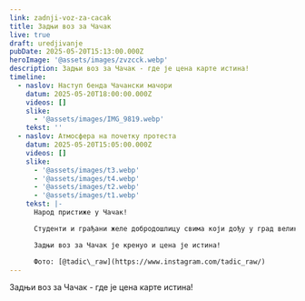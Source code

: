 ```yaml
---
link: zadnji-voz-za-cacak
title: Задњи воз за Чачак
live: true
draft: uredjivanje
pubDate: 2025-05-20T15:13:00.000Z
heroImage: '@assets/images/zvzcck.webp'
description: Задњи воз за Чачак - где је цена карте истина!
timeline:
  - naslov: Наступ бенда Чачански мачори
    datum: 2025-05-20T18:00:00.000Z
    videos: []
    slike:
      - '@assets/images/IMG_9819.webp'
    tekst: ''
  - naslov: Атмосфера на почетку протеста
    datum: 2025-05-20T15:05:00.000Z
    videos: []
    slike:
      - '@assets/images/t3.webp'
      - '@assets/images/t4.webp'
      - '@assets/images/t2.webp'
      - '@assets/images/t1.webp'
    tekst: |-
      Народ пристиже у Чачак!

      Студенти и грађани желе добродошлицу свима који дођу у град великана попут Надежде Петровић, Владислава Петковића Диса и Степе Степановића. Град рокенрола штимује своје гитаре. 

      Задњи воз за Чачак је кренуо и цена је истина!

      Фото: [@tadic\_raw](https://www.instagram.com/tadic_raw/)
---
```

Задњи воз за Чачак - где је цена карте истина!
